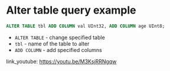 # Alter table query example

```sql
ALTER TABLE tbl ADD COLUMN val UInt32, ADD COLUMN age UInt8;
```

- `ALTER TABLE` - change specified table
- `tbl` - name of the table to alter
- `ADD COLUMN` - add specified columns


link_youtube: https://youtu.be/M3KsjRRNgqw
